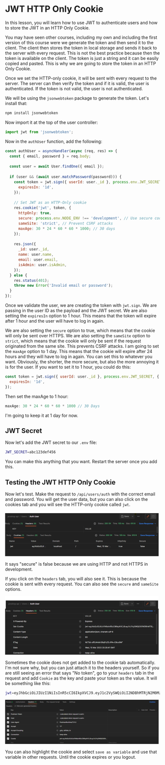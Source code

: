 # JWT HTTP Only Cookie

In this lesson, you will learn how to use JWT to authenticate users and how to store the JWT in an HTTP Only Cookie.

You may have seen other courses, including my own and including the first version of this course were we generate the token and then send it to the client. The client then stores the token in local storage and sends it back to the server with every request. This is not the best practice because then the token is available on the client. The token is just a string and it can be easily copied and pasted. This is why we are going to store the token in an HTTP Only Cookie.

Once we set the HTTP-only cookie, it will be sent with every request to the server. The server can then verify the token and if it is valid, the user is authenticated. If the token is not valid, the user is not authenticated.

We will be using the `jsonwebtoken` package to generate the token. Let's install that:

```bash
npm install jsonwebtoken
```

Now import it at the top of the user controller:

```js
import jwt from 'jsonwebtoken';
```

Now in the `authUser` function, add the following:

```js
const authUser = asyncHandler(async (req, res) => {
  const { email, password } = req.body;

  const user = await User.findOne({ email });

  if (user && (await user.matchPassword(password))) {
    const token = jwt.sign({ userId: user._id }, process.env.JWT_SECRET, {
      expiresIn: '1d',
    });

    // Set JWT as an HTTP-Only cookie
    res.cookie('jwt', token, {
      httpOnly: true,
      secure: process.env.NODE_ENV !== 'development', // Use secure cookies in production
      sameSite: 'strict', // Prevent CSRF attacks
      maxAge: 30 * 24 * 60 * 60 * 1000; // 30 days
    });

    res.json({
      _id: user._id,
      name: user.name,
      email: user.email,
      isAdmin: user.isAdmin,
    });
  } else {
    res.status(401);
    throw new Error('Invalid email or password');
  }
});
```

Once we validate the user, we are creating the token with `jwt.sign`. We are passing in the user ID as the payload and the JWT secret. We are also setting the `expiresIn` option to 1 hour. This means that the token will expire after 1 hour and the user will have to log in again.

We are also setting the `secure` option to true, which means that the cookie will only be sent over HTTPS. We are also setting the `sameSite` option to `strict`, which means that the cookie will only be sent if the request originated from the same site. This prevents CSRF attacks. I am going to set the `maxAge` option to 1 day. This means that the cookie will expire after 24 hours and they will have to log in again. You can set this to whatever you want. Obviously, the shorter, the more secure, but also the more annoying it is for the user. If you want to set it to 1 hour, you could do this:

```js
const token = jwt.sign({ userId: user._id }, process.env.JWT_SECRET, {
  expiresIn: '1d',
});
```

Then set the maxAge to 1 hour:

```js
maxAge: 30 * 24 * 60 * 60 * 1000 // 30 Days
```

I'm going to keep it at 1 day for now.

## JWT Secret

Now let's add the JWT secret to our `.env` file:

```bash
JWT_SECRET=abc123def456
```

You can make this anything that you want. Restart the server once you add this.

## Testing the JWT HTTP Only Cookie

Now let's test. Make the request to `/api/users/auth` with the correct email and password. You will get the user data, but you can also click on the cookies tab and you will see the HTTP-only cookie called `jwt`.

<img src="./images/jwtcookie2.png" width="500">

It says "secure" is false because we are using HTTP and not HTTPS in development.

If you click on the `headers` tab, you will also see it. This is because the cookie is sent with every request. You can also see the `secure` and `sameSite` options.

<img src="./images/jwtcookie1.png" width="500">

Sometimes the cookie does not get added to the cookie tab automatically. I'm not sure why, but you can just attach it to the headers yourself. So if you are still seeing an error that says "No token", go to your `headers` tab in the request and add `Cookie` as the key and paste your token as the value. It will be something like this:

```bash
jwt=eyJhbGciOiJIUzI1NiIsInR5cCI6IkpXVCJ9.eyJ1c2VySWQiOiI2NDBhMTRjN2M0MzAzZGFlMDdiMGJjYjMiLCJpYXQiOjE2NzkyMjcyMjgsImV4cCI6MTY3OTIzMDgyOH0.eNGwCH1ILsnDrYabEVdZ6Q21dVUuyX_jh5_hIcKLehU; Max-Age=3600; Path=/; Expires=Sun, 19 Mar 2023 13:00:28 GMT; HttpOnly; Secure; SameSite=Strict
```

<img src="./images/jwtcookie3.png" width="500">

You can also highlight the cookie and select `save as variable` and use that variable in other requests. Until the cookie expires or you logout.

```

```

